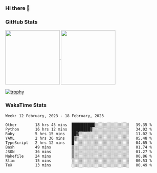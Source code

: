 ### Hi there 👋

### GitHub Stats

<a href="https://github.com/anuraghazra/github-readme-stats">
  <img align="center" height="170px" src="https://github-readme-stats.vercel.app/api/top-langs/?username=tksfjt1024&layout=compact&count_private=true&show_icons=true&show_icons=true&theme=graywhite" />
</a>
<a href="https://github.com/anuraghazra/github-readme-stats">
  <img align="center" height="170px" src="https://github-readme-stats.vercel.app/api?username=tksfjt1024&count_private=true&show_icons=true&show_icons=true&theme=graywhite" />
</a>

[![trophy](https://github-profile-trophy.vercel.app/?username=tksfjt1024)](https://github.com/ryo-ma/github-profile-trophy)

### WakaTime Stats

<!--START_SECTION:waka-->
```text
Week: 12 February, 2023 - 18 February, 2023

Other        18 hrs 45 mins  ██████████░░░░░░░░░░░░░░░   39.35 % 
Python       16 hrs 12 mins  ████████▓░░░░░░░░░░░░░░░░   34.02 % 
Ruby         5 hrs 15 mins   ██▓░░░░░░░░░░░░░░░░░░░░░░   11.02 % 
YAML         2 hrs 36 mins   █▒░░░░░░░░░░░░░░░░░░░░░░░   05.48 % 
TypeScript   2 hrs 12 mins   █░░░░░░░░░░░░░░░░░░░░░░░░   04.65 % 
Bash         49 mins         ▒░░░░░░░░░░░░░░░░░░░░░░░░   01.74 % 
JSON         36 mins         ▒░░░░░░░░░░░░░░░░░░░░░░░░   01.27 % 
Makefile     24 mins         ▒░░░░░░░░░░░░░░░░░░░░░░░░   00.86 % 
Slim         15 mins         ░░░░░░░░░░░░░░░░░░░░░░░░░   00.53 % 
TeX          13 mins         ░░░░░░░░░░░░░░░░░░░░░░░░░   00.49 % 
```
<!--END_SECTION:waka-->
